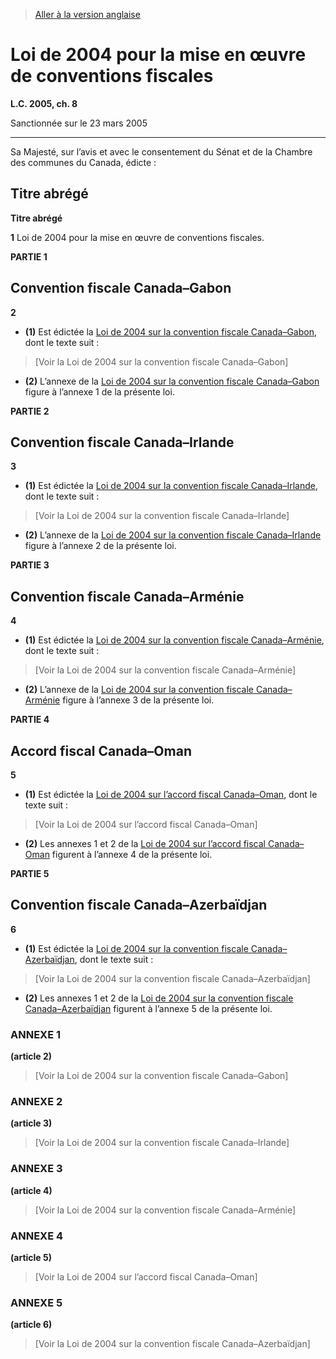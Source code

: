 > [Aller à la version anglaise](/en/Acts/Statutes%20of%20Canada/2005/c.%208.md)

# Loi de 2004 pour la mise en œuvre de conventions fiscales

**L.C. 2005, ch. 8**


Sanctionnée sur le 23 mars 2005

----------



Sa Majesté, sur l’avis et avec le consentement du Sénat et de la Chambre des communes du Canada, édicte :






## Titre abrégé



**Titre abrégé**

**1** Loi de 2004 pour la mise en œuvre de conventions fiscales.




**PARTIE 1** 
## Convention fiscale Canada–Gabon


**2** 

- **(1)** Est édictée la 
[Loi de 2004 sur la convention fiscale Canada–Gabon](/fr/Lois/Lois%20du%20Canada/2005/ch.%208,%20art.%202.md), dont le texte suit :
> [Voir la 
Loi de 2004 sur la convention fiscale Canada–Gabon]

- **(2)** L’annexe de la 
[Loi de 2004 sur la convention fiscale Canada–Gabon](/fr/Lois/Lois%20du%20Canada/2005/ch.%208,%20art.%202.md) figure à l’annexe 1 de la présente loi.




**PARTIE 2** 
## Convention fiscale Canada–Irlande


**3** 

- **(1)** Est édictée la 
[Loi de 2004 sur la convention fiscale Canada–Irlande](/fr/Lois/Lois%20du%20Canada/2005/ch.%208,%20art.%203.md), dont le texte suit :
> [Voir la 
Loi de 2004 sur la convention fiscale Canada–Irlande]

- **(2)** L’annexe de la 
[Loi de 2004 sur la convention fiscale Canada–Irlande](/fr/Lois/Lois%20du%20Canada/2005/ch.%208,%20art.%203.md) figure à l’annexe 2 de la présente loi.




**PARTIE 3** 
## Convention fiscale Canada–Arménie


**4** 

- **(1)** Est édictée la 
[Loi de 2004 sur la convention fiscale Canada–Arménie](/fr/Lois/Lois%20du%20Canada/2005/ch.%208,%20art.%204.md), dont le texte suit :
> [Voir la 
Loi de 2004 sur la convention fiscale Canada–Arménie]

- **(2)** L’annexe de la 
[Loi de 2004 sur la convention fiscale Canada–Arménie](/fr/Lois/Lois%20du%20Canada/2005/ch.%208,%20art.%204.md) figure à l’annexe 3 de la présente loi.




**PARTIE 4** 
## Accord fiscal Canada–Oman


**5** 

- **(1)** Est édictée la 
[Loi de 2004 sur l’accord fiscal Canada–Oman](/fr/Lois/Lois%20du%20Canada/2005/ch.%208,%20art.%205.md), dont le texte suit :
> [Voir la 
Loi de 2004 sur l’accord fiscal Canada–Oman]

- **(2)** Les annexes 1 et 2 de la 
[Loi de 2004 sur l’accord fiscal Canada–Oman](/fr/Lois/Lois%20du%20Canada/2005/ch.%208,%20art.%205.md) figurent à l’annexe 4 de la présente loi.




**PARTIE 5** 
## Convention fiscale Canada–Azerbaïdjan


**6** 

- **(1)** Est édictée la 
[Loi de 2004 sur la convention fiscale Canada–Azerbaïdjan](/fr/Lois/Lois%20du%20Canada/2005/ch.%208,%20art.%206.md), dont le texte suit :
> [Voir la 
Loi de 2004 sur la convention fiscale Canada–Azerbaïdjan]

- **(2)** Les annexes 1 et 2 de la 
[Loi de 2004 sur la convention fiscale Canada–Azerbaïdjan](/fr/Lois/Lois%20du%20Canada/2005/ch.%208,%20art.%206.md) figurent à l’annexe 5 de la présente loi.




### **ANNEXE 1**
****(article 2)****
> [Voir la Loi de 2004 sur la convention fiscale Canada–Gabon]



### **ANNEXE 2**
****(article 3)****
> [Voir la Loi de 2004 sur la convention fiscale Canada–Irlande]



### **ANNEXE 3**
****(article 4)****
> [Voir la Loi de 2004 sur la convention fiscale Canada–Arménie]



### **ANNEXE 4**
****(article 5)****
> [Voir la Loi de 2004 sur l’accord fiscal Canada–Oman]



### **ANNEXE 5**
****(article 6)****
> [Voir la Loi de 2004 sur la convention fiscale Canada–Azerbaïdjan]

